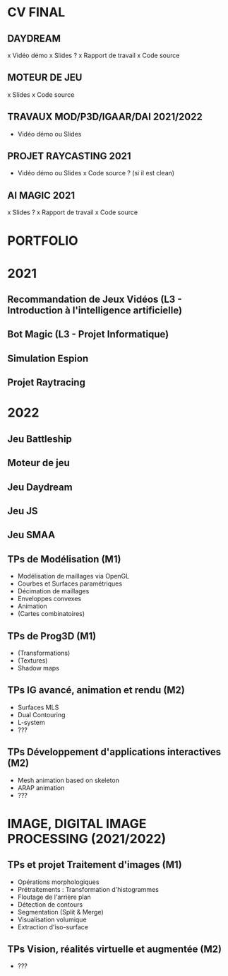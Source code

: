 # CV FINAL
## DAYDREAM
x Vidéo démo
x Slides ?
x Rapport de travail
x Code source

## MOTEUR DE JEU
x Slides
x Code source

## TRAVAUX MOD/P3D/IGAAR/DAI 2021/2022
- Vidéo démo ou Slides

## PROJET RAYCASTING 2021
- Vidéo démo ou Slides
x Code source ? (si il est clean) 

## AI MAGIC 2021
x Slides ?
x Rapport de travail
x Code source

<!-- --------------------------------------------------------------------------- -->

# PORTFOLIO
# 2021 
## Recommandation de Jeux Vidéos (L3 - Introduction à l'intelligence artificielle)
## Bot Magic (L3 - Projet Informatique)
## Simulation Espion
## Projet Raytracing

# 2022
## Jeu Battleship
## Moteur de jeu
## Jeu Daydream
## Jeu JS
## Jeu SMAA
<!-- ## Projet Image -->
<!-- ## Projet Jeux/3D -->

## TPs de Modélisation (M1)
- Modélisation de maillages via OpenGL
- Courbes et Surfaces paramétriques
- Décimation de maillages
- Enveloppes convexes
- Animation
- (Cartes combinatoires)
## TPs de Prog3D (M1)
- (Transformations)
- (Textures)
- Shadow maps
## TPs IG avancé, animation et rendu (M2)
- Surfaces MLS
- Dual Contouring
- L-system
- ???
## TPs Développement d'applications interactives (M2)
- Mesh animation based on skeleton
- ARAP animation
- ???

# IMAGE, DIGITAL IMAGE PROCESSING (2021/2022)
## TPs et projet Traitement d'images (M1)
- Opérations morphologiques
- Prétraitements : Transformation d'histogrammes
- Floutage de l'arrière plan
- Détection de contours
- Segmentation (Split & Merge)
- Visualisation volumique
- Extraction d'iso-surface
## TPs Vision, réalités virtuelle et augmentée (M2)
- ???